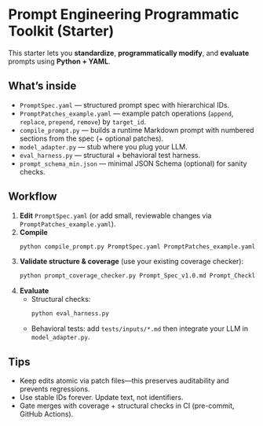 
# Prompt Engineering Programmatic Toolkit (Starter)

This starter lets you **standardize**, **programmatically modify**, and **evaluate** prompts using **Python + YAML**.

## What’s inside
- `PromptSpec.yaml` — structured prompt spec with hierarchical IDs.
- `PromptPatches_example.yaml` — example patch operations (`append`, `replace`, `prepend`, `remove`) by `target_id`.
- `compile_prompt.py` — builds a runtime Markdown prompt with numbered sections from the spec (+ optional patches).
- `model_adapter.py` — stub where you plug your LLM.
- `eval_harness.py` — structural + behavioral test harness.
- `prompt_schema_min.json` — minimal JSON Schema (optional) for sanity checks.

## Workflow
1. **Edit** `PromptSpec.yaml` (or add small, reviewable changes via `PromptPatches_example.yaml`).
2. **Compile**
   ```bash
   python compile_prompt.py PromptSpec.yaml PromptPatches_example.yaml Runtime_Prompt.md
   ```
3. **Validate structure & coverage** (use your existing coverage checker):
   ```bash
   python prompt_coverage_checker.py Prompt_Spec_v1.0.md Prompt_Checklist_v1.0.yaml prompt_coverage_report.csv
   ```
4. **Evaluate**
   - Structural checks:
     ```bash
     python eval_harness.py
     ```
   - Behavioral tests: add `tests/inputs/*.md` then integrate your LLM in `model_adapter.py`.

## Tips
- Keep edits atomic via patch files—this preserves auditability and prevents regressions.
- Use stable IDs forever. Update text, not identifiers.
- Gate merges with coverage + structural checks in CI (pre-commit, GitHub Actions).
